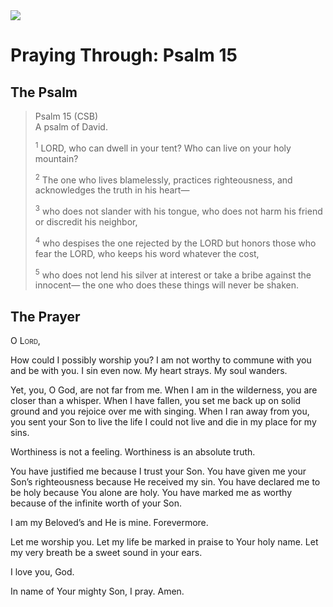 <img class="intro-right" src="/images/art-paris-psalter.jpg">

<style>
  li {list-style-type: none;}
  p + ul {
    margin-top: -18px;
}
</style>

# Praying Through: Psalm 15

## The Psalm

>Psalm 15 (CSB)  
><sup></sup> A psalm of David. 
>
><sup>1</sup> LORD, who can dwell in your tent? Who can live on your holy mountain? 
>
><sup>2</sup> The one who lives blamelessly, practices righteousness, and acknowledges the truth in his heart— 
>
><sup>3</sup> who does not slander with his tongue, who does not harm his friend or discredit his neighbor, 
>
><sup>4</sup> who despises the one rejected by the LORD but honors those who fear the LORD, who keeps his word whatever the cost, 
>
><sup>5</sup> who does not lend his silver at interest or take a bribe against the innocent— the one who does these things will never be shaken.

## The Prayer

<div style="font-variant: small-caps;">
O Lord,
</div>

How could I possibly worship you? I am not worthy to commune with you and be with you. I sin even now. My heart strays. My soul wanders.

Yet, you, O God, are not far from me. When I am in the wilderness, you are closer than a whisper. When I have fallen, you set me back up on solid ground and you rejoice over me with singing. When I ran away from you, you sent your Son to live the life I could not live and die in my place for my sins.

Worthiness is not a feeling. Worthiness is an absolute truth.

You have justified me because I trust your Son.
You have given me your Son’s righteousness because He received my sin.
You have declared me to be holy because You alone are holy.
You have marked me as worthy because of the infinite worth of your Son.

I am my Beloved’s and He is mine. Forevermore.

Let me worship you. Let my life be marked in praise to Your holy name. Let my very breath be a sweet sound in your ears.

I love you, God.

In name of Your mighty Son, I pray.
Amen.
